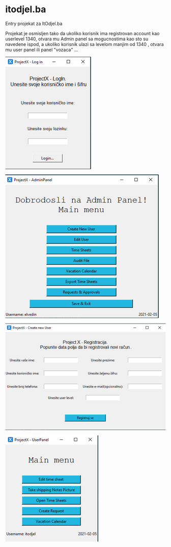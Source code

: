 # itodjel.ba



Entry projekat za ItOdjel.ba


Projekat je osmisljen tako da ukoliko korisnik ima registrovan account kao userlevel 1340, otvara mu Admin panel sa mogucnostima kao sto su navedene ispod, a ukoliko korisnik ulazi sa levelom manjim od 1340 , otvara mu user panel ili panel "vozaca" ...


![alt text](https://github.com/kaltake00/itodjel.ba/blob/main/img0.png)

![alt text](https://github.com/kaltake00/itodjel.ba/blob/main/img2.png)

![alt text](https://github.com/kaltake00/itodjel.ba/blob/main/img3.png)

![alt text](https://github.com/kaltake00/itodjel.ba/blob/main/img4.png)

